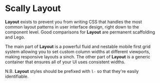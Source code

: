 ﻿# Scally Layout

**Layout** exists to prevent you from writing CSS that handles the most common layout patterns in user interface design, right down to the component level. Good comparisons for **Layout** are permanent scaffolding and Lego.

The main part of **Layout** is a powerful fluid and nestable mobile first grid system allowing you to set custom column widths at different viewports, making responsive layouts a sinch. The other part of **Layout** is a generic container that ensures all of your UI uses consistent widths.

N.B. **Layout** styles should be prefixed with `l-` so that they're easily identifiable.